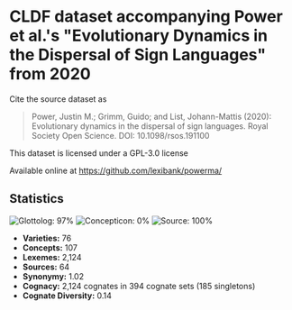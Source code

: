 # CLDF dataset accompanying Power et al.'s "Evolutionary Dynamics in the Dispersal of Sign Languages" from 2020

Cite the source dataset as

> Power, Justin M.; Grimm, Guido; and List, Johann-Mattis (2020): Evolutionary dynamics in the dispersal of sign languages. Royal Society Open Science. DOI: 10.1098/rsos.191100

This dataset is licensed under a GPL-3.0 license

Available online at https://github.com/lexibank/powerma/

## Statistics


![Glottolog: 97%](https://img.shields.io/badge/Glottolog-97%25-green.svg "Glottolog: 97%")
![Concepticon: 0%](https://img.shields.io/badge/Concepticon-0%25-red.svg "Concepticon: 0%")
![Source: 100%](https://img.shields.io/badge/Source-100%25-brightgreen.svg "Source: 100%")

- **Varieties:** 76
- **Concepts:** 107
- **Lexemes:** 2,124
- **Sources:** 64
- **Synonymy:** 1.02
- **Cognacy:** 2,124 cognates in 394 cognate sets (185 singletons)
- **Cognate Diversity:** 0.14